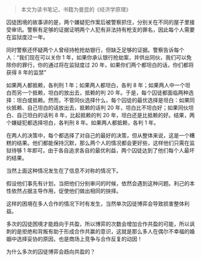 > 本文为读书笔记，书籍为曼昆的《经济学原理》



囚徒困境的故事讲的是，两个嫌疑犯作案后被警察抓住，分别关在不同的屋子里接受审讯。警察有足够的证据证明两个人犯有非法持有枪支的罪名，因此每个人需要在监狱度过一年。

同时警察还怀疑两个人曾经持枪抢劫银行，但缺乏足够的证据。警察告诉每个人：“我们现在可以关你 1 年，如果你承认银行抢劫案，并供出同伙，我们可以免除你的罪行，你的通过将在监狱度过 20 年，如果你们两个都坦白的话，你们都将获得 8 年的监禁”

如果两人都抵赖，各判刑 1 年；如果两人都坦白，各判 8 年；如果两人中一个坦白而另一个抵赖，坦白的放出去，抵赖的判 20 年。于是，每个囚徒都面临两种选择：坦白或抵赖。然而，不管同伙选择什么，每个囚徒的最优选择是坦白：如果同伙抵赖、自己坦白的话放出去，抵赖的话判 20 年，坦白比不坦白好；如果同伙坦白、自己坦白的话判 8 年，比起抵赖的判 20 年，坦白还是比抵赖的好。结果，两个嫌疑犯都选择坦白，各判刑 8 年。如果两人都抵赖，各判 1 年。

在两人的决策中，每个都选择了对自己的最好的决策，但从整体来说，这是一个糟糕的结果。他们都能保持沉默，那么两个人的情况都会更好些，这样他们只需在监狱待够 1 年即可。由于各自追求各自的最优利益，两个囚徒达到了他们每个人最坏的结果。

当然上面这种情况发生在了信息不对称的情况下。

假设他们事先有计划，当把他们分别审问的时候，依然会遇到这种问题。利己的本性依然占据主导作用，促使他们做出相同的抉择。

这样的困境在多人合作的情况下时有发生，当然单次囚徒博弈会导致损害整体利益。

多次的囚徒困境才能趋向于共盈，所以博弈的次数会增加合作共盈的可能，所以讽刺的是拒绝和背叛有助于形成合作共赢的意识，这就是那么多人在偶尔不幸福的婚姻中选择妥协的原因，也是商场上竞争与合作反复的动因！



为什么多次的囚徒博弈会趋向共盈的？



